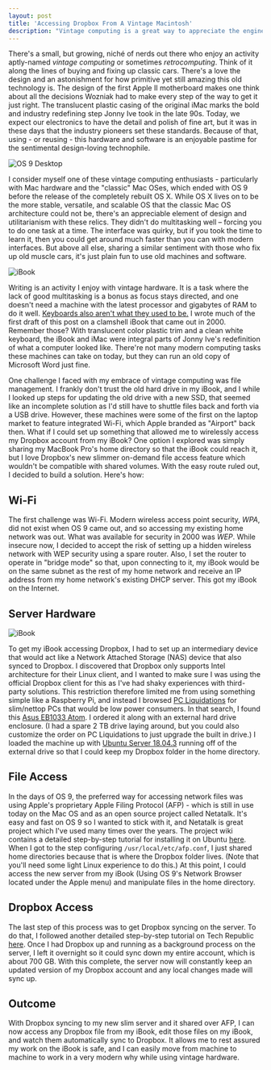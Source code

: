 ```yaml
---
layout: post
title: 'Accessing Dropbox From A Vintage Macintosh'
description: "Vintage computing is a great way to appreciate the engineering and design achievements of yesteryear; here's a quick tip on how to actually get a little work done while you're at it."
---
```


There's a small, but growing, niché of nerds out there who enjoy an activity aptly-named _vintage computing_ or sometimes _retrocomputing_. Think of it along the lines of buying and fixing up classic cars. There's a love the design and an astonishment for how primitive yet still amazing this old technology is. The design of the first Apple II motherboard makes one think about all the decisions Wozniak had to make every step of the way to get it just right. The translucent plastic casing of the original iMac marks the bold and industry redefining step Jonny Ive took in the late 90s. Today, we expect our electronics to have the detail and polish of fine art, but it was in these days that the industry pioneers set these standards. Because of that, using - or reusing - this hardware and software is an enjoyable pastime for the sentimental design-loving technophile.

![OS 9 Desktop](/images/OS9.png)

I consider myself one of these vintage computing enthusiasts - particularly with Mac hardware and the "classic" Mac OSes, which ended with OS 9 before the release of the completely rebuilt OS X. While OS X lives on to be the more stable, versatile, and scalable OS that the classic Mac OS architecture could not be, there's an appreciable element of design and utilitarianism with these relics. They didn't do multitasking well – forcing you to do one task at a time. The interface was quirky, but if you took the time to learn it, then you could get around much faster than you can with modern interfaces. But above all else, sharing a similar sentiment with those who fix up old muscle cars, it's just plain fun to use old machines and software.

![iBook](/images/ibook.jpg)

Writing is an activity I enjoy with vintage hardware. It is a task where the lack of good multitasking is a bonus as focus stays directed, and one doesn't need a machine with the latest processor and gigabytes of RAM to do it well. [Keyboards also aren't what they used to be.](https://www.youtube.com/watch?v=D7wmMZmMinM) I wrote much of the first draft of this post on a clamshell iBook that came out in 2000. Remember those? With translucent color plastic trim and a clean white keyboard, the iBook and iMac were integral parts of Jonny Ive's redefinition of what a computer looked like. There're not many modern computing tasks these machines can take on today, but they can run an old copy of Microsoft Word just fine.

One challenge I faced with my embrace of vintage computing was file management. I frankly don't trust the old hard drive in my iBook, and I while I looked up steps for updating the old drive with a new SSD, that seemed like an incomplete solution as I'd still have to shuttle files back and forth via a USB drive. However, these machines were some of the first on the laptop market to feature integrated Wi-Fi, which Apple branded as "Airport" back then. What if I could set up something that allowed me to wirelessly access my Dropbox account from my iBook? One option I explored was simply sharing my MacBook Pro's home directory so that the iBook could reach it, but I love Dropbox's new slimmer on-demand file access feature which wouldn't be compatible with shared volumes. With the easy route ruled out, I decided to build a solution. Here's how:

## Wi-Fi

The first challenge was Wi-Fi. Modern wireless access point security, _WPA_, did not exist when OS 9 came out, and so accessing my existing home network was out. What was available for security in 2000 was _WEP_. While insecure now, I decided to accept the risk of setting up a hidden wireless network with WEP security using a spare router. Also, I set the router to operate in "bridge mode" so that, upon connecting to it, my iBook would be on the same subnet as the rest of my home network and receive an IP address from my home network's existing DHCP server. This got my iBook on the Internet.

## Server Hardware

![iBook](/images/asus.jpg)


To get my iBook accessing Dropbox, I had to set up an intermediary device that would act like a Network Attached Storage (NAS) device that also synced to Dropbox. I discovered that Dropbox only supports Intel architecture for their Linux client, and I wanted to make sure I was using the official Dropbox client for this as I've had shaky experiences with third-party solutions. This restriction therefore limited me from using something simple like a Raspberry Pi, and instead I browsed [PC Liquidations](https://www.pcliquidations.com/) for slim/nettop PCs that would be low power consumers. In that search, I found this [Asus EB1033 Atom](https://www.pcliquidations.com/p25745-asus-eb1033-atom-d2550). I ordered it along with an external hard drive enclosure. (I had a spare 2 TB drive laying around, but you could also customize the order on PC Liquidations to just upgrade the built in drive.) I loaded the machine up with [Ubuntu Server 18.04.3](https://ubuntu.com/download/server) running off of the external drive so that I could keep my Dropbox folder in the home directory.

## File Access

In the days of OS 9, the preferred way for accessing network files was using Apple's proprietary Apple Filing Protocol (AFP) - which is still in use today on the Mac OS and as an open source project called Netatalk. It's easy and fast on OS 9 so I wanted to stick with it, and Netatalk is great project which I've used many times over the years. The project wiki contains a detailed step-by-step tutorial for installing it on Ubuntu [here](http://netatalk.sourceforge.net/wiki/index.php/Install_Netatalk_3.1.12_on_Ubuntu_18.04_Bionic). When I got to the step configuring `/usr/local/etc/afp.conf`, I just shared home directories because that is where the Dropbox folder lives. (Note that you'll need some light Linux experience to do this.) At this point, I could access the new server from my iBook (Using OS 9's Network Browser located under the Apple menu) and manipulate files in the home directory.

## Dropbox Access

The last step of this process was to get Dropbox syncing on the server. To do that, I followed another detailed step-by-step tutorial on Tech Republic [here](https://www.techrepublic.com/article/how-to-install-and-run-dropbox-from-a-headless-linux-server/). Once I had Dropbox up and running as a background process on the server, I left it overnight so it could sync down my entire account, which is about 700 GB. With this complete, the server now will constantly keep an updated version of my Dropbox account and any local changes made will sync up.

## Outcome

With Dropbox syncing to my new slim server and it shared over AFP, I can now access any Dropbox file from my iBook, edit those files on my iBook, and watch them automatically sync to Dropbox. It allows me to rest assured my work on the iBook is safe, and I can easily move from machine to machine to work in a very modern why while using vintage hardware.
